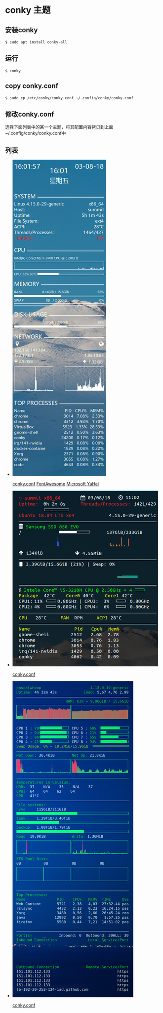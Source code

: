 # conky 主题

## 安装conky

```shell
$ sudo apt install conky-all
```

## 运行

```shell
$ conky
```

## copy conky.conf

```shell
$ sudo cp /etc/conky/conky.conf ~/.config/conky/conky.conf
```

## 修改conky.conf

选择下面列表中的某一个主题，将其配置内容拷贝到上面~/.config/conky/conky.conf中

## 列表

* ![conky.conf](./img/1.png)

  [conky.conf](./conf/1/conky.conf)
  [FontAwesome](./conf/1/font-awesome-4.7.0)
  [Microsoft YaHei](./conf/1/MSYHL)

* ![conky.conf](./img/2.png)

  [conky.conf](./conf/2/conky.conf)

* ![conky.conf](./img/3.png)

  [conky.conf](./conf/3/conky.conf)
